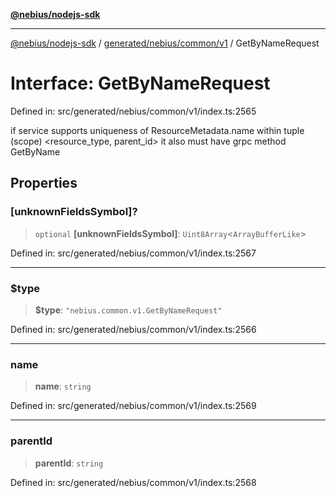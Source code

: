 [**@nebius/nodejs-sdk**](../../../../../README.md)

---

[@nebius/nodejs-sdk](../../../../../README.md) / [generated/nebius/common/v1](../README.md) / GetByNameRequest

# Interface: GetByNameRequest

Defined in: src/generated/nebius/common/v1/index.ts:2565

if service supports uniqueness of ResourceMetadata.name within tuple (scope) <resource_type, parent_id>
it also must have grpc method GetByName

## Properties

### \[unknownFieldsSymbol\]?

> `optional` **\[unknownFieldsSymbol\]**: `Uint8Array`\<`ArrayBufferLike`\>

Defined in: src/generated/nebius/common/v1/index.ts:2567

---

### $type

> **$type**: `"nebius.common.v1.GetByNameRequest"`

Defined in: src/generated/nebius/common/v1/index.ts:2566

---

### name

> **name**: `string`

Defined in: src/generated/nebius/common/v1/index.ts:2569

---

### parentId

> **parentId**: `string`

Defined in: src/generated/nebius/common/v1/index.ts:2568
